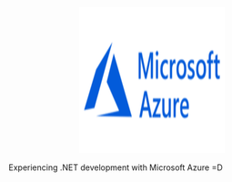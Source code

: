 <p align="center">
   <img src=".github/azure_logo.png" width="256" height="256"/>
</p>

Experiencing .NET development with Microsoft Azure =D
